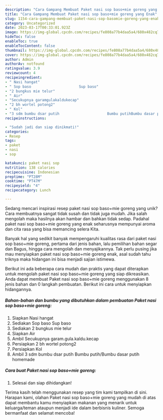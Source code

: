 ```yaml
---
description: "Cara Gampang Membuat Paket nasi sop baso+mie goreng yang Enak"
title: "Cara Gampang Membuat Paket nasi sop baso+mie goreng yang Enak"
slug: 1154-cara-gampang-membuat-paket-nasi-sop-basomie-goreng-yang-enak
category: Uncategorized
date: 2023-03-17T00:33:01.923Z
image: https://img-global.cpcdn.com/recipes/fe808a77b4daa5a4/680x482cq70/paket-nasi-sop-basomie-goreng-foto-resep-utama.jpg
hideToc: false
enableToc: true
enableTocContent: false
thumbnail: https://img-global.cpcdn.com/recipes/fe808a77b4daa5a4/680x482cq70/paket-nasi-sop-basomie-goreng-foto-resep-utama.jpg
cover: https://img-global.cpcdn.com/recipes/fe808a77b4daa5a4/680x482cq70/paket-nasi-sop-basomie-goreng-foto-resep-utama.jpg
author: Admin
authorAv: notfound
ratingvalue: 3.9
reviewcount: 4
recipeingredient:
- " Nasi hangat"
- " Sop baso                      Sup baso"
- "2 bungkus mie telur"
- " Air"
- "Secukupnya garamgulakaldukecap"
- "2 bh wortel potong2"
- " Kol"
- "3 sdm bumbu dsar putih                      Bumbu putihBumbu dasar putih homemade"
recipeinstructions:

- "Sudah jadi dan siap dinikmati!"
categories:
- Resep
tags:
- paket
- nasi
- sop

katakunci: paket nasi sop 
nutrition: 138 calories
recipecuisine: Indonesian
preptime: "PT28M"
cooktime: "PT47M"
recipeyield: "4"
recipecategory: Lunch

---
```





Sedang mencari inspirasi resep paket nasi sop baso+mie goreng yang unik? Cara membuatnya sangat tidak susah dan tidak juga mudah. Jika salah mengolah maka hasilnya akan hambar dan bahkan tidak sedap. Padahal paket nasi sop baso+mie goreng yang enak seharusnya mempunyai aroma dan cita rasa yang bisa memancing selera Kita.





Banyak hal yang sedikit banyak mempengaruhi kualitas rasa dari paket nasi sop baso+mie goreng, pertama dari jenis bahan, lalu pemilihan bahan segar dan Bagus, hingga cara mengolah dan menyajikannya. Tak perlu pusing jika mau menyiapkan paket nasi sop baso+mie goreng enak,      asal sudah tahu triknya maka hidangan ini bisa menjadi sajian istimewa.





















Berikut ini ada beberapa cara mudah dan praktis yang dapat diterapkan untuk mengolah paket nasi sop baso+mie goreng yang siap dikreasikan. Anda dapat membuat Paket nasi sop baso+mie goreng menggunakan 8 jenis bahan dan 0 langkah pembuatan. Berikut ini cara untuk menyiapkan hidangannya.

<!--inarticleads1-->

##### Bahan-bahan dan bumbu yang dibutuhkan dalam pembuatan Paket nasi sop baso+mie goreng:

1. Siapkan  Nasi hangat
1. Sediakan  Sop baso                      Sup baso
1. Sediakan 2 bungkus mie telur
1. Siapkan  Air
1. Ambil Secukupnya garam.gula.kaldu.kecap
1. Persiapkan 2 bh wortel potong2
1. Persiapkan  Kol
1. Ambil 3 sdm bumbu dsar putih                      Bumbu putih/Bumbu dasar putih homemade




<!--inarticleads2-->

##### Cara buat Paket nasi sop baso+mie goreng:


1. Selesai dan siap dihidangkan!



Terima kasih telah menggunakan resep yang tim kami tampilkan di sini. Harapan kami, olahan Paket nasi sop baso+mie goreng yang mudah di atas dapat membantu kamu menyiapkan makanan yang menarik untuk keluarga/teman ataupun menjadi ide dalam berbisnis kuliner. Semoga bermanfaat dan selamat mencoba!
